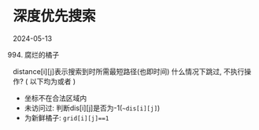 

# 深度优先搜索

2024-05-13 

994. 腐烂的橘子

distance[i][j]表示搜索到时所需最短路径(也即时间)
什么情况下跳过, 不执行操作? ( 以下均为或者 )
- 坐标不在合法区域内
- 未访问过: 判断dis[i][j]是否为-1(`~dis[i][j]`)
- 为新鲜橘子: `grid[i][j]==1`

```C++

```